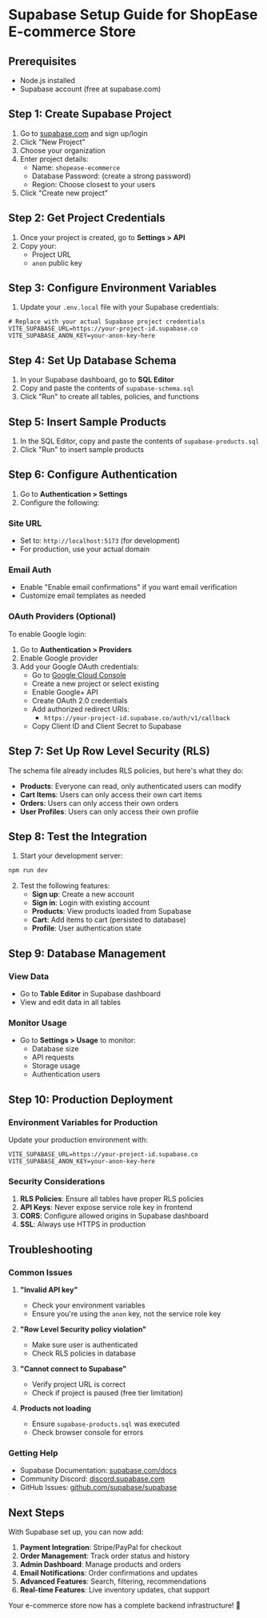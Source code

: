 # Supabase Setup Guide for ShopEase E-commerce Store

## Prerequisites
- Node.js installed
- Supabase account (free at supabase.com)

## Step 1: Create Supabase Project

1. Go to [supabase.com](https://supabase.com) and sign up/login
2. Click "New Project"
3. Choose your organization
4. Enter project details:
   - Name: `shopease-ecommerce`
   - Database Password: (create a strong password)
   - Region: Choose closest to your users
5. Click "Create new project"

## Step 2: Get Project Credentials

1. Once your project is created, go to **Settings > API**
2. Copy your:
   - Project URL
   - `anon` public key

## Step 3: Configure Environment Variables

1. Update your `.env.local` file with your Supabase credentials:

```env
# Replace with your actual Supabase project credentials
VITE_SUPABASE_URL=https://your-project-id.supabase.co
VITE_SUPABASE_ANON_KEY=your-anon-key-here
```

## Step 4: Set Up Database Schema

1. In your Supabase dashboard, go to **SQL Editor**
2. Copy and paste the contents of `supabase-schema.sql`
3. Click "Run" to create all tables, policies, and functions

## Step 5: Insert Sample Products

1. In the SQL Editor, copy and paste the contents of `supabase-products.sql`
2. Click "Run" to insert sample products

## Step 6: Configure Authentication

1. Go to **Authentication > Settings**
2. Configure the following:

### Site URL
- Set to: `http://localhost:5173` (for development)
- For production, use your actual domain

### Email Auth
- Enable "Enable email confirmations" if you want email verification
- Customize email templates as needed

### OAuth Providers (Optional)
To enable Google login:
1. Go to **Authentication > Providers**
2. Enable Google provider
3. Add your Google OAuth credentials:
   - Go to [Google Cloud Console](https://console.cloud.google.com/)
   - Create a new project or select existing
   - Enable Google+ API
   - Create OAuth 2.0 credentials
   - Add authorized redirect URIs:
     - `https://your-project-id.supabase.co/auth/v1/callback`
   - Copy Client ID and Client Secret to Supabase

## Step 7: Set Up Row Level Security (RLS)

The schema file already includes RLS policies, but here's what they do:

- **Products**: Everyone can read, only authenticated users can modify
- **Cart Items**: Users can only access their own cart items
- **Orders**: Users can only access their own orders
- **User Profiles**: Users can only access their own profile

## Step 8: Test the Integration

1. Start your development server:
```bash
npm run dev
```

2. Test the following features:
   - **Sign up**: Create a new account
   - **Sign in**: Login with existing account
   - **Products**: View products loaded from Supabase
   - **Cart**: Add items to cart (persisted to database)
   - **Profile**: User authentication state

## Step 9: Database Management

### View Data
- Go to **Table Editor** in Supabase dashboard
- View and edit data in all tables

### Monitor Usage
- Go to **Settings > Usage** to monitor:
  - Database size
  - API requests
  - Storage usage
  - Authentication users

## Step 10: Production Deployment

### Environment Variables for Production
Update your production environment with:
```env
VITE_SUPABASE_URL=https://your-project-id.supabase.co
VITE_SUPABASE_ANON_KEY=your-anon-key-here
```

### Security Considerations
1. **RLS Policies**: Ensure all tables have proper RLS policies
2. **API Keys**: Never expose service role key in frontend
3. **CORS**: Configure allowed origins in Supabase dashboard
4. **SSL**: Always use HTTPS in production

## Troubleshooting

### Common Issues

1. **"Invalid API key"**
   - Check your environment variables
   - Ensure you're using the `anon` key, not the service role key

2. **"Row Level Security policy violation"**
   - Make sure user is authenticated
   - Check RLS policies in database

3. **"Cannot connect to Supabase"**
   - Verify project URL is correct
   - Check if project is paused (free tier limitation)

4. **Products not loading**
   - Ensure `supabase-products.sql` was executed
   - Check browser console for errors

### Getting Help
- Supabase Documentation: [supabase.com/docs](https://supabase.com/docs)
- Community Discord: [discord.supabase.com](https://discord.supabase.com)
- GitHub Issues: [github.com/supabase/supabase](https://github.com/supabase/supabase)

## Next Steps

With Supabase set up, you can now add:
1. **Payment Integration**: Stripe/PayPal for checkout
2. **Order Management**: Track order status and history
3. **Admin Dashboard**: Manage products and orders
4. **Email Notifications**: Order confirmations and updates
5. **Advanced Features**: Search, filtering, recommendations
6. **Real-time Features**: Live inventory updates, chat support

Your e-commerce store now has a complete backend infrastructure! 🚀
